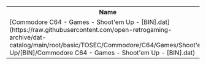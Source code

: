<table>
<tr><th>Name</th><th>Size</th></tr>
<tr><td>
[Commodore C64 - Games - Shoot'em Up - [BIN].dat](https://raw.githubusercontent.com/open-retrogaming-archive/dat-catalog/main/root/basic/TOSEC/Commodore/C64/Games/Shoot'em Up/[BIN]/Commodore C64 - Games - Shoot'em Up - [BIN].dat)
</td><td>11198</td></tr>
</table>
